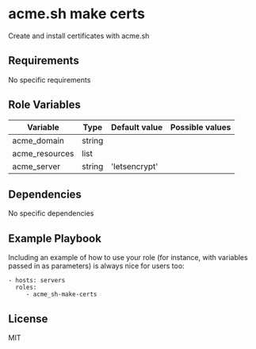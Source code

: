 acme.sh make certs
=========

Create and install certificates with acme.sh

Requirements
------------

No specific requirements

Role Variables
--------------

| Variable       | Type   | Default value     | Possible values |
|----------------|--------|-------------------|-----------------|
| acme_domain    | string |                   |                 |
| acme_resources | list   |                   |                 |
| acme_server    | string | 'letsencrypt' |                 |

Dependencies
------------

No specific dependencies

Example Playbook
----------------

Including an example of how to use your role (for instance, with variables passed in as parameters) is always nice for users too:

    - hosts: servers
      roles:
         - acme_sh-make-certs

License
-------

MIT

